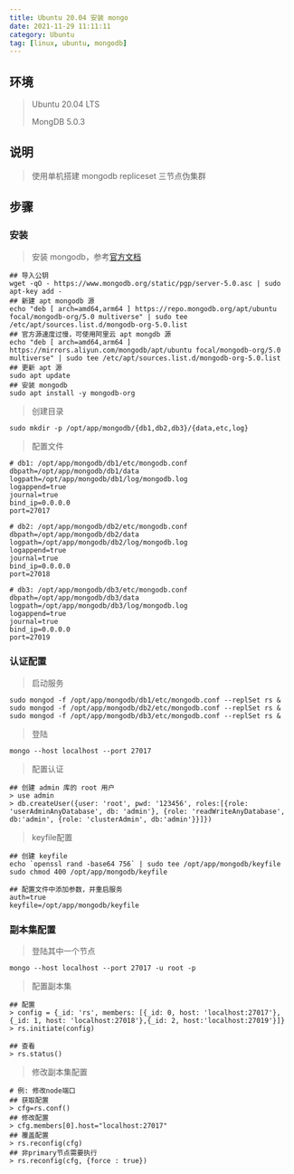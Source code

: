 ```yaml
---
title: Ubuntu 20.04 安装 mongo
date: 2021-11-29 11:11:11
category: Ubuntu
tag: [linux, ubuntu, mongodb]
---
```


## 环境

> Ubuntu 20.04 LTS
>
> MongDB 5.0.3



## 说明

> 使用单机搭建 mongodb repliceset 三节点伪集群



## 步骤

### 安装

> 安装 mongodb，参考[官方文档](https://docs.mongodb.com/manual/tutorial/install-mongodb-on-ubuntu/)

```shell
## 导入公钥
wget -qO - https://www.mongodb.org/static/pgp/server-5.0.asc | sudo apt-key add -
## 新建 apt mongodb 源
echo "deb [ arch=amd64,arm64 ] https://repo.mongodb.org/apt/ubuntu focal/mongodb-org/5.0 multiverse" | sudo tee /etc/apt/sources.list.d/mongodb-org-5.0.list
## 官方源速度过慢，可使用阿里云 apt mongdb 源
echo "deb [ arch=amd64,arm64 ] https://mirrors.aliyun.com/mongodb/apt/ubuntu focal/mongodb-org/5.0 multiverse" | sudo tee /etc/apt/sources.list.d/mongodb-org-5.0.list
## 更新 apt 源
sudo apt update
## 安装 mongodb
sudo apt install -y mongodb-org
```

> 创建目录

```shell
sudo mkdir -p /opt/app/mongodb/{db1,db2,db3}/{data,etc,log}
```

> 配置文件

```shell
# db1: /opt/app/mongodb/db1/etc/mongodb.conf
dbpath=/opt/app/mongodb/db1/data
logpath=/opt/app/mongodb/db1/log/mongodb.log
logappend=true
journal=true
bind_ip=0.0.0.0
port=27017

# db2: /opt/app/mongodb/db2/etc/mongodb.conf
dbpath=/opt/app/mongodb/db2/data
logpath=/opt/app/mongodb/db2/log/mongodb.log
logappend=true
journal=true
bind_ip=0.0.0.0
port=27018

# db3: /opt/app/mongodb/db3/etc/mongodb.conf
dbpath=/opt/app/mongodb/db3/data
logpath=/opt/app/mongodb/db3/log/mongodb.log
logappend=true
journal=true
bind_ip=0.0.0.0
port=27019
```

### 认证配置

> 启动服务

```shell
sudo mongod -f /opt/app/mongodb/db1/etc/mongodb.conf --replSet rs &
sudo mongod -f /opt/app/mongodb/db2/etc/mongodb.conf --replSet rs &
sudo mongod -f /opt/app/mongodb/db3/etc/mongodb.conf --replSet rs &
```

> 登陆

```shell
mongo --host localhost --port 27017
```

> 配置认证

```shell
## 创建 admin 库的 root 用户
> use admin
> db.createUser({user: 'root', pwd: '123456', roles:[{role: 'userAdminAnyDatabase', db: 'admin'}, {role: 'readWriteAnyDatabase', db:'admin', {role: 'clusterAdmin', db:'admin'}}]})
```

> keyfile配置

```shell
## 创建 keyfile
echo `openssl rand -base64 756` | sudo tee /opt/app/mongodb/keyfile
sudo chmod 400 /opt/app/mongodb/keyfile

## 配置文件中添加参数，并重启服务
auth=true
keyfile=/opt/app/mongodb/keyfile
```

### 副本集配置

> 登陆其中一个节点

```shell
mongo --host localhost --port 27017 -u root -p
```

> 配置副本集

```shell
## 配置
> config = {_id: 'rs', members: [{_id: 0, host: 'localhost:27017'},{_id: 1, host: 'localhost:27018'},{_id: 2, host:'localhost:27019'}]}
> rs.initiate(config)

## 查看
> rs.status()
```

> 修改副本集配置

```shell
# 例: 修改node端口
## 获取配置
> cfg=rs.conf()
## 修改配置
> cfg.members[0].host="localhost:27017"
## 覆盖配置
> rs.reconfig(cfg)
## 非primary节点需要执行
> rs.reconfig(cfg, {force : true})
```

